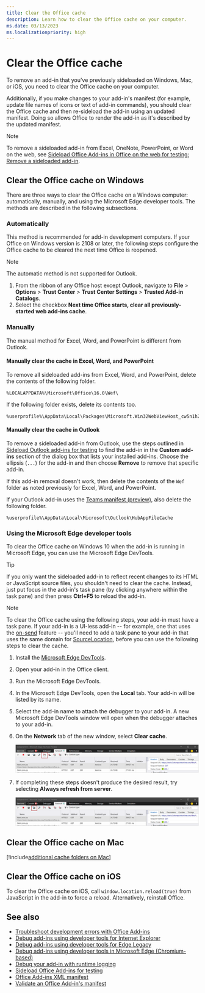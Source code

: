 ```yaml
---
title: Clear the Office cache
description: Learn how to clear the Office cache on your computer.
ms.date: 03/13/2023
ms.localizationpriority: high
---
```


# Clear the Office cache

To remove an add-in that you've previously sideloaded on Windows, Mac, or iOS, you need to clear the Office cache on your computer.

Additionally, if you make changes to your add-in's manifest (for example, update file names of icons or text of add-in commands), you should clear the Office cache and then re-sideload the add-in using an updated manifest. Doing so allows Office to render the add-in as it's described by the updated manifest.

> [!NOTE]
> To remove a sideloaded add-in from Excel, OneNote, PowerPoint, or Word on the web, see [Sideload Office Add-ins in Office on the web for testing: Remove a sideloaded add-in](sideload-office-add-ins-for-testing.md#remove-a-sideloaded-add-in).

## Clear the Office cache on Windows

There are three ways to clear the Office cache on a Windows computer: automatically, manually, and using the Microsoft Edge developer tools. The methods are described in the following subsections.

### Automatically

This method is recommended for add-in development computers. If your Office on Windows version is 2108 or later, the following steps configure the Office cache to be cleared the next time Office is reopened.

> [!NOTE]
> The automatic method is not supported for Outlook.

1. From the ribbon of any Office host except Outlook, navigate to **File** > **Options** > **Trust Center** > **Trust Center Settings** > **Trusted Add-in Catalogs**.
1. Select the checkbox **Next time Office starts, clear all previously-started web add-ins cache**.

### Manually

The manual method for Excel, Word, and PowerPoint is different from Outlook.

#### Manually clear the cache in Excel, Word, and PowerPoint

To remove all sideloaded add-ins from Excel, Word, and PowerPoint, delete the contents of the following folder.

```
%LOCALAPPDATA%\Microsoft\Office\16.0\Wef\
```

If the following folder exists, delete its contents too.

```
%userprofile%\AppData\Local\Packages\Microsoft.Win32WebViewHost_cw5n1h2txyewy\AC\#!123\INetCache\
```

#### Manually clear the cache in Outlook

To remove a sideloaded add-in from Outlook, use the steps outlined in [Sideload Outlook add-ins for testing](../outlook/sideload-outlook-add-ins-for-testing.md) to find the add-in in the **Custom add-ins** section of the dialog box that lists your installed add-ins. Choose the ellipsis (`...`) for the add-in and then choose **Remove** to remove that specific add-in. 

If this add-in removal doesn't work, then delete the contents of the `Wef` folder as noted previously for Excel, Word, and PowerPoint.

If your Outlook add-in uses the [Teams manifest (preview)](../develop/json-manifest-overview.md), also delete the following folder.

```
%userprofile%\AppData\Local\Microsoft\Outlook\HubAppFileCache
```

### Using the Microsoft Edge developer tools

To clear the Office cache on Windows 10 when the add-in is running in Microsoft Edge, you can use the Microsoft Edge DevTools.

> [!TIP]
> If you only want the sideloaded add-in to reflect recent changes to its HTML or JavaScript source files, you shouldn't need to clear the cache. Instead, just put focus in the add-in's task pane (by clicking anywhere within the task pane) and then press **Ctrl+F5** to reload the add-in.

> [!NOTE]
> To clear the Office cache using the following steps, your add-in must have a task pane. If your add-in is a UI-less add-in -- for example, one that uses the [on-send](../outlook/outlook-on-send-addins.md) feature -- you'll need to add a task pane to your add-in that uses the same domain for [SourceLocation](/javascript/api/manifest/sourcelocation), before you can use the following steps to clear the cache.

1. Install the [Microsoft Edge DevTools](https://www.microsoft.com/p/microsoft-edge-devtools-preview/9mzbfrmz0mnj).

2. Open your add-in in the Office client.

3. Run the Microsoft Edge DevTools.

4. In the Microsoft Edge DevTools, open the **Local** tab. Your add-in will be listed by its name.

5. Select the add-in name to attach the debugger to your add-in. A new Microsoft Edge DevTools window will open when the debugger attaches to your add-in.

6. On the **Network** tab of the new window, select **Clear cache**.

    ![Microsoft Edge DevTools screenshot with the Clear cache button highlighted.](../images/edge-devtools-clear-cache.png)

7. If completing these steps doesn't produce the desired result, try selecting **Always refresh from server**.

    ![Microsoft Edge DevTools screenshot with the Always refresh from server button highlighted.](../images/edge-devtools-refresh-from-server.png)

## Clear the Office cache on Mac

[!include[additional cache folders on Mac](../includes/mac-cache-folders.md)]

## Clear the Office cache on iOS

To clear the Office cache on iOS, call `window.location.reload(true)` from JavaScript in the add-in to force a reload. Alternatively, reinstall Office.

## See also

- [Troubleshoot development errors with Office Add-ins](troubleshoot-development-errors.md)
- [Debug add-ins using developer tools for Internet Explorer](debug-add-ins-using-f12-tools-ie.md)
- [Debug add-ins using developer tools for Edge Legacy](debug-add-ins-using-devtools-edge-legacy.md)
- [Debug add-ins using developer tools in Microsoft Edge (Chromium-based)](debug-add-ins-using-devtools-edge-chromium.md)
- [Debug your add-in with runtime logging](runtime-logging.md)
- [Sideload Office Add-ins for testing](sideload-office-add-ins-for-testing.md)
- [Office Add-ins XML manifest](../develop/add-in-manifests.md)
- [Validate an Office Add-in's manifest](troubleshoot-manifest.md)
